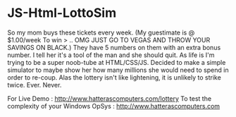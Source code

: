 # JS-Html-LottoSim


So my mom buys these tickets every week. (My guestimate is @ $1.00/week To win > .. OMG JUST GO TO VEGAS AND THROW YOUR SAVINGS ON BLACK.) They have 5 numbers on them with an extra bonus number. I tell her it's a tool of the man and she should quit. As life is I'm trying to be a super noob-tube at HTML/CSS/JS. Decided to make a simple simulator to maybe show her how many millions she would need to spend in order to re-coup. Alas the lottery isn't like lightening, it is unlikely to strike twice. Ever. Never. 

For Live Demo : http://www.hatterascomputers.com/lottery
To test the complexity of your Windows OpSys : http://www.hatterascomputers.com